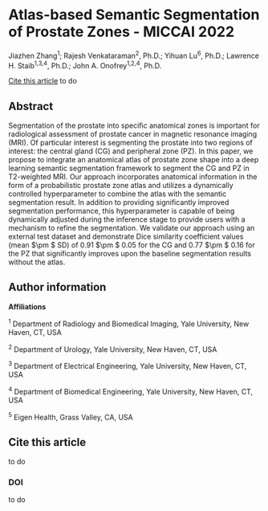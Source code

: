 # Atlas-based Semantic Segmentation of Prostate Zones - MICCAI 2022

Jiazhen Zhang<sup>1</sup>; Rajesh Venkataraman<sup>2</sup>, Ph.D.; Yihuan Lu<sup>6</sup>, Ph.D.; Lawrence H. Staib<sup>1,3,4</sup>, Ph.D.; John A. Onofrey<sup>1,2,4</sup>, Ph.D.

[Cite this article](#cite-this-article)
to do

## Abstract

Segmentation of the prostate into specific anatomical zones is important for radiological assessment of prostate cancer in magnetic resonance imaging (MRI).
Of particular interest is segmenting the prostate into two regions of interest: the central gland (CG) and peripheral zone (PZ).
In this paper, we propose to integrate an anatomical atlas of prostate zone shape into a deep learning semantic segmentation framework to segment the CG and PZ in T2-weighted MRI.
Our approach incorporates anatomical information in the form of a probabilistic prostate zone atlas and utilizes a dynamically controlled hyperparameter to combine the atlas with the semantic segmentation result.
In addition to providing significantly improved segmentation performance, this hyperparameter is capable of being dynamically adjusted during the inference stage to provide users with a mechanism to refine the segmentation. 
We validate our approach using an external test dataset and demonstrate Dice similarity coefficient values (mean $\pm $ SD) of 0.91 $\pm $ 0.05 for the CG and 0.77 $\pm $ 0.16 for the PZ that significantly improves upon the baseline segmentation results without the atlas.


## Author information

**Affiliations**

<sup>1</sup>	Department of Radiology and Biomedical Imaging, Yale University, New Haven, CT, USA 

<sup>2</sup>	Department of Urology, Yale University, New Haven, CT, USA

<sup>3</sup>	Department of Electrical Engineering, Yale University, New Haven, CT, USA

<sup>4</sup>	Department of Biomedical Engineering, Yale University, New Haven, CT, USA

<sup>5</sup>  Eigen Health, Grass Valley, CA, USA

## Cite this article
to do

### DOI
to do
